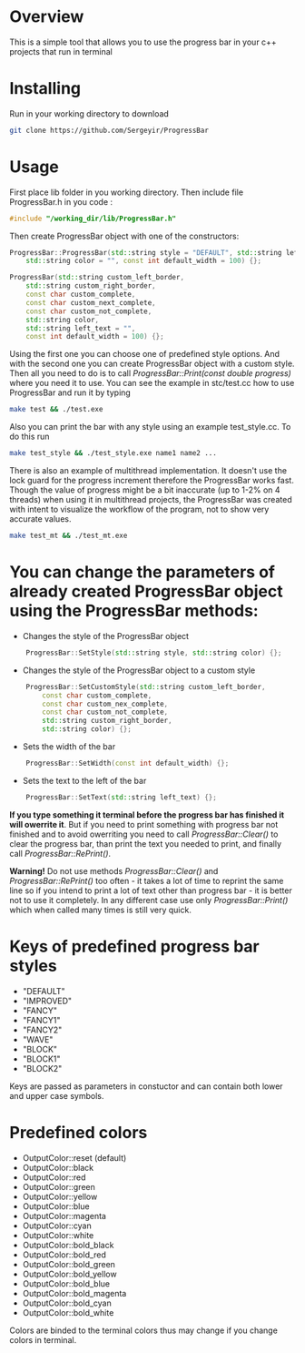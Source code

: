 # Overview

This is a simple tool that allows you to use the progress bar in your c++ projects that run in terminal

# Installing

Run in your working directory to download

```sh
git clone https://github.com/Sergeyir/ProgressBar
```

# Usage

First place lib folder in you working directory. Then include file ProgressBar.h in you code :

```c++
#include "/working_dir/lib/ProgressBar.h"
```

Then create ProgressBar object with one of the constructors:

```c++
ProgressBar::ProgressBar(std::string style = "DEFAULT", std::string left_text = "", 
	std::string color = "", const int default_width = 100) {};

ProgressBar(std::string custom_left_border, 
	std::string custom_right_border,
	const char custom_complete, 
	const char custom_next_complete, 
	const char custom_not_complete,
	std::string color, 
	std::string left_text = "", 
	const int default_width = 100) {};
```

Using the first one you can choose one of predefined style options. And with the second one you can create ProgressBar object with a custom style. Then all you need to do is to call *ProgressBar::Print(const double progress)* where you need it to use. You can see the example in stc/test.cc how to use ProgressBar and run it by typing

```sh
make test && ./test.exe
```

Also you can print the bar with any style using an example test_style.cc. To do this run

```sh
make test_style && ./test_style.exe name1 name2 ...
```

There is also an example of multithread implementation. It doesn't use the lock guard for the progress increment therefore the ProgressBar works fast. Though the value of progress might be a bit inaccurate (up to 1-2% on 4 threads) when using it in multithread projects, the ProgressBar was created with intent to visualize the workflow of the program, not to show very accurate values.

```sh
make test_mt && ./test_mt.exe
```

# You can change the parameters of already created ProgressBar object using the ProgressBar methods:

- Changes the style of the ProgressBar object
```c++
	ProgressBar::SetStyle(std::string style, std::string color) {};
```
	
- Changes the style of the ProgressBar object to a custom style
```c++
	ProgressBar::SetCustomStyle(std::string custom_left_border, 
		const char custom_complete, 
		const char custom_nex_complete, 
		const char custom_not_complete, 
		std::string custom_right_border, 
		std::string color) {};
```

- Sets the width of the bar
```c++
	ProgressBar::SetWidth(const int default_width) {};
```

- Sets the text to the left of the bar
```c++
	ProgressBar::SetText(std::string left_text) {};
```

**If you type something it terminal before the progress bar has finished it will owerrite it**. But if you need to print something with progress bar not finished and to avoid owerriting you need to call *ProgressBar::Clear()* to clear the progress bar, than print the text you needed to print, and finally call *ProgressBar::RePrint()*.

**Warning!** Do not use methods *ProgressBar::Clear()* and *ProgressBar::RePrint()* too often - it takes a lot of time to reprint the same line so if you intend to print a lot of text other than progress bar - it is better not to use it completely. In any different case use only *ProgressBar::Print()* which when called many times is still very quick.

# Keys of predefined progress bar styles

- "DEFAULT"
- "IMPROVED"
- "FANCY"
- "FANCY1"
- "FANCY2"
- "WAVE"
- "BLOCK"
- "BLOCK1"
- "BLOCK2"

Keys are passed as parameters in constuctor and can contain both lower and upper case symbols.

# Predefined colors

- OutputColor::reset (default)
- OutputColor::black
- OutputColor::red
- OutputColor::green
- OutputColor::yellow
- OutputColor::blue
- OutputColor::magenta
- OutputColor::cyan
- OutputColor::white
- OutputColor::bold_black
- OutputColor::bold_red
- OutputColor::bold_green
- OutputColor::bold_yellow
- OutputColor::bold_blue
- OutputColor::bold_magenta
- OutputColor::bold_cyan
- OutputColor::bold_white

Colors are binded to the terminal colors thus may change if you change colors in terminal.
